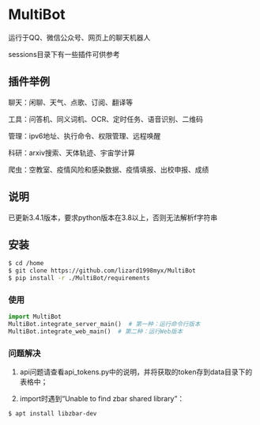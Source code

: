 # MultiBot

运行于QQ、微信公众号、网页上的聊天机器人

sessions目录下有一些插件可供参考

## 插件举例

聊天：闲聊、天气、点歌、订阅、翻译等

工具：问答机、同义词机、OCR、定时任务、语音识别、二维码

管理：ipv6地址、执行命令、权限管理、远程唤醒

科研：arxiv搜索、天体轨迹、宇宙学计算

爬虫：空教室、疫情风险和感染数据、疫情填报、出校申报、成绩

## 说明

已更新3.4.1版本，要求python版本在3.8以上，否则无法解析f字符串

## 安装

```sh
$ cd /home
$ git clone https://github.com/lizard1998myx/MultiBot
$ pip install -r ./MultiBot/requirements
```

### 使用

```python
import MultiBot
MultiBot.integrate_server_main()  # 第一种：运行命令行版本
MultiBot.integrate_web_main()  # 第二种：运行Web版本
```

### 问题解决

1. api问题请查看api_tokens.py中的说明，并将获取的token存到data目录下的表格中；

2. import时遇到“Unable to find zbar shared library”：

```sh
$ apt install libzbar-dev
```

